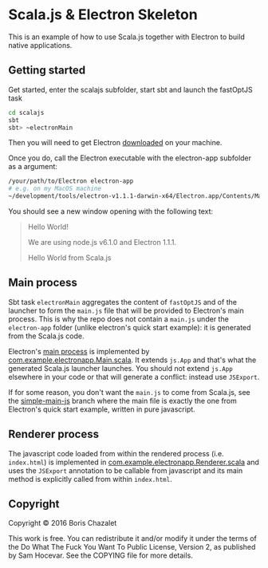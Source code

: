 Scala.js & Electron Skeleton
============================

This is an example of how to use Scala.js together with Electron to build native applications.

## Getting started
Get started, enter the scalajs subfolder, start sbt and launch the fastOptJS task
``` bash
cd scalajs
sbt
sbt> ~electronMain
```

Then you will need to get Electron [downloaded](https://github.com/atom/electron/releases)  on your machine.

Once you do, call the Electron executable with the electron-app subfolder as a argument:
``` bash
/your/path/to/Electron electron-app
# e.g. on my MacOS machine
~/development/tools/electron-v1.1.1-darwin-x64/Electron.app/Contents/MacOS/Electron electron-app/
```

You should see a new window opening with the following text:
> Hello World!
>
>We are using node.js v6.1.0 and Electron 1.1.1.
>
>Hello World from Scala.js

## Main process
Sbt task `electronMain` aggregates the content of `fastOptJS` and of the launcher to form the `main.js` file that will be provided to Electron's main process. This is why the repo does not contain a `main.js` under the `electron-app` folder (unlike electron's quick start example): it is generated from the Scala.js code.

Electron's [main process]((http://electron.atom.io/docs/tutorial/quick-start/)) is implemented by [com.example.electronapp.Main.scala](https://github.com/bchazalet/scalajs-electron-skeleton/blob/master/scalajs/src/main/scala/com/example/electronapp/Main.scala). It extends `js.App` and that's what the generated Scala.js launcher launches. You should not extend `js.App` elsewhere in your code or that will generate a conflict: instead use `JSExport`.

If for some reason, you don't want the `main.js` to come from Scala.js, see the [simple-main-js](https://github.com/bchazalet/scalajs-electron-skeleton/tree/simple-main-js) branch where the main file is exactly the one from Electron's quick start example, written in pure javascript.

## Renderer process
The javascript code loaded from within the rendered process (i.e. `index.html`) is implemented in [com.example.electronapp.Renderer.scala](https://github.com/bchazalet/scalajs-electron-skeleton/blob/master/scalajs/src/main/scala/com/example/electronapp/Renderer.scala) and uses the `JSExport` annotation to be callable from javascript and its main method is explicitly called from within `index.html`.

## Copyright
Copyright © 2016 Boris Chazalet

This work is free. You can redistribute it and/or modify it under the
terms of the Do What The Fuck You Want To Public License, Version 2,
as published by Sam Hocevar. See the COPYING file for more details.
